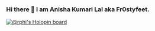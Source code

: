 ### Hi there 👋 I am Anisha Kumari Lal aka Fr0styfeet.
[![@rphi's Holopin board](https://holopin.io/api/user/board?user=Anishakumarilal)](https://holopin.io/@anishakumarilal)

<!--
**Fr0styfeet/Fr0styfeet** is a ✨ _special_ ✨ repository because its `README.md` (this file) appears on your GitHub profile.

Here are some ideas to get you started:

- 🔭 I’m currently working on ...
- 🌱 I’m currently learning ...
- 👯 I’m looking to collaborate on ...
- 🤔 I’m looking for help with ...
- 💬 Ask me about ...
- 📫 How to reach me: ...
- 😄 Pronouns: ...
- ⚡ Fun fact: ...
-->
